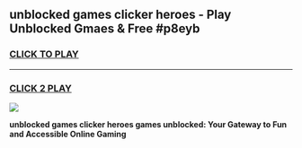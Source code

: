 
## unblocked games clicker heroes - Play Unblocked Gmaes & Free #p8eyb
<h3>
<a href="https://news.freeplayer.one?title=unblocked_games_clicker_heroes&ref=03M">CLICK TO PLAY</a></h3>
<hr>

<h3>
<a href="https://news.freeplayer.one?title=unblocked_games_clicker_heroes&ref=03M">CLICK 2 PLAY</a>
  
</h3>

<a href="https://news.freeplayer.one?title=unblocked_games_clicker_heroes&ref=03M"><img src="https://clearcache.store/games.png"></a>


**unblocked games clicker heroes games unblocked: Your Gateway to Fun and Accessible Online Gaming**
